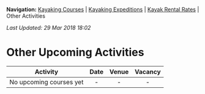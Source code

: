 **Navigation:** [Kayaking Courses](index) &#124; [Kayaking Expeditions](expedition) &#124; [Kayak Rental Rates](rental) &#124; Other Activities

_Last Updated: 29 Mar 2018 18:02_
# Other Upcoming Activities

Activity | Date | Venue | Vacancy
:---:|:---:|:---:|:---:
No upcoming courses yet|-|-|-

